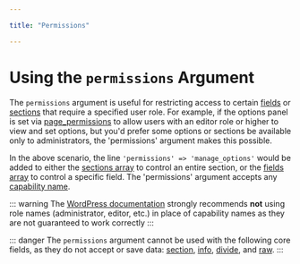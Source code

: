 ```yaml
---

title: "Permissions" 

---
```


# Using the `permissions` Argument

The `permissions` argument is useful for restricting access to certain [fields](../objects/field.md) or [sections](../objects/section.md)
that require a specified user role. For example, if the options panel is set via [page_permissions](../global_arguments.md#page-permissions)
to allow users with an editor role or higher to view and set options, but you'd prefer some options or sections be 
available only to administrators, the 'permissions' argument makes this possible.

In the above scenario, the line `'permissions' => 'manage_options'` would be added to either the [sections array](../objects/section.md) 
to control an entire section, or the [fields array](../objects/field.md) to control a specific field. The 'permissions' 
argument accepts any [capability name](https://wordpress.org/support/article/roles-and-capabilities/).

::: warning
The [WordPress documentation](https://core.trac.wordpress.org/ticket/22624) strongly recommends **not** using role names (administrator, editor, etc.) in place of capability names as 
they are not guaranteed to work correctly
:::

::: danger
The `permissions` argument cannot be used with the following core fields, as they do not accept or save data: 
[section](../../core-fields/section.md), [info](../../core-fields/info.md), [divide](../../core-fields/divide.md), and 
[raw](../../core-fields/raw.md).
:::
